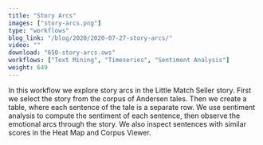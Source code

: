 ```yaml
---
title: "Story Arcs"
images: ["story-arcs.png"]
type: "workflows"
blog_link: "/blog/2020/2020-07-27-story-arcs/"
video: ""
download: "650-story-arcs.ows"
workflows: ["Text Mining", "Timeseries", "Sentiment Analysis"]
weight: 649
---
```


In this workflow we explore story arcs in the Little Match Seller story. First we select the story from the corpus of Andersen tales. Then we create a table, where each sentence of the tale is a separate row. We use sentiment analysis to compute the sentiment of each sentence, then observe the emotional arcs through the story. We also inspect sentences with similar scores in the Heat Map and Corpus Viewer.
